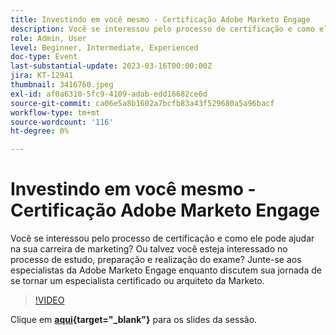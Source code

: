 ```yaml
---
title: Investindo em você mesmo - Certificação Adobe Marketo Engage
description: Você se interessou pelo processo de certificação e como ele pode ajudar na sua carreira de marketing? Ou talvez você esteja interessado no processo de estudo, preparação e realização do exame? Junte-se aos especialistas da Adobe Marketo Engage enquanto discutem sua jornada de se tornar um especialista certificado ou arquiteto da Marketo.
role: Admin, User
level: Beginner, Intermediate, Experienced
doc-type: Event
last-substantial-update: 2023-03-16T00:00:00Z
jira: KT-12941
thumbnail: 3416760.jpeg
exl-id: af0a6310-5fc9-4109-adab-edd16682ce6d
source-git-commit: ca06e5a8b1602a7bcfb83a43f529680a5a96bacf
workflow-type: tm+mt
source-wordcount: '116'
ht-degree: 0%

---
```


# Investindo em você mesmo - Certificação Adobe Marketo Engage

Você se interessou pelo processo de certificação e como ele pode ajudar na sua carreira de marketing? Ou talvez você esteja interessado no processo de estudo, preparação e realização do exame? Junte-se aos especialistas da Adobe Marketo Engage enquanto discutem sua jornada de se tornar um especialista certificado ou arquiteto da Marketo.

>[!VIDEO](https://video.tv.adobe.com/v/3416760/?quality=12&learn=on)

Clique em **[aqui](assets/certification.pdf){target="_blank"}** para os slides da sessão.
